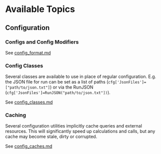 # Available Topics

## Configuration

### Configs and Config Modifiers

See [config_format.md](config_format.md)

### Config Classes

Several classes are available to use in place of regular configuration. E.g. the JSON file for run can be set as a list of paths (`cfg['JsonFiles']=["path/to/json.txt"]`) or via the RunJSON (`cfg['JsonFiles']=RunJSON("path/to/json.txt"])`).

See [config_classes.md](config_classes.md)

### Caching

Several configuration utilities implicitly cache queries and external resources. This will significantly speed up calculations and calls, but any cache may become stale, dirty or corrupted.

See [config_caches.md](config_caches.md)
